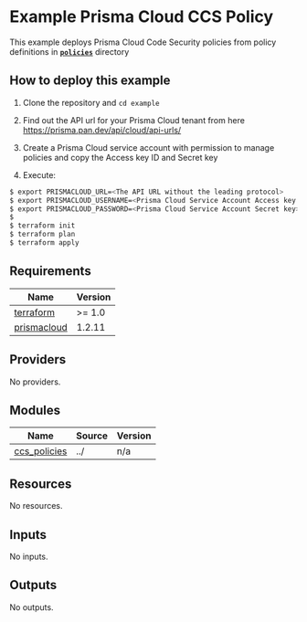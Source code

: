 # Example Prisma Cloud CCS Policy

This example deploys Prisma Cloud Code Security policies from policy definitions in [**`policies`**](policies/) directory

## How to deploy this example

1. Clone the repository and `cd example`
   
2. Find out the API url for your Prisma Cloud tenant from here https://prisma.pan.dev/api/cloud/api-urls/
   
3. Create a Prisma Cloud service account with permission to manage policies and copy the Access key ID and Secret key

4. Execute:

```bash
$ export PRISMACLOUD_URL=<The API URL without the leading protocol>
$ export PRISMACLOUD_USERNAME=<Prisma Cloud Service Account Access key ID>
$ export PRISMACLOUD_PASSWORD=<Prisma Cloud Service Account Secret key>
$
$ terraform init
$ terraform plan
$ terraform apply
```

<!-- BEGINNING OF PRE-COMMIT-TERRAFORM DOCS HOOK -->
## Requirements

| Name | Version |
|------|---------|
| <a name="requirement_terraform"></a> [terraform](#requirement\_terraform) | >= 1.0 |
| <a name="requirement_prismacloud"></a> [prismacloud](#requirement\_prismacloud) | 1.2.11 |

## Providers

No providers.

## Modules

| Name | Source | Version |
|------|--------|---------|
| <a name="module_ccs_policies"></a> [ccs\_policies](#module\_ccs\_policies) | ../ | n/a |

## Resources

No resources.

## Inputs

No inputs.

## Outputs

No outputs.
<!-- END OF PRE-COMMIT-TERRAFORM DOCS HOOK -->
